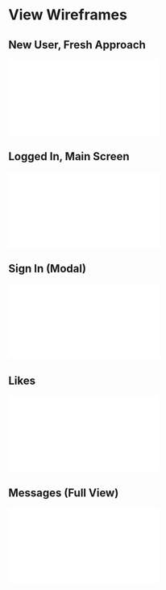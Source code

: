 # View Wireframes

## New User, Fresh Approach
![new-user]

## Logged In, Main Screen
![new-session]

## Sign In (Modal)
![notes]

## Likes
![notebooks]

## Messages (Full View)
![notebook-form]

[new-user]: ./wireframes/new_user.xml
[new-session]: ./wireframes/new_session.xml
[notes]: ./wireframes/root_notes.xml
[notebooks]: ./wireframes/root_notebooks.xml
[notebook-form]: ./wireframes/notebook_form.xml
